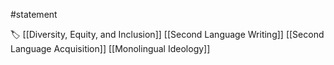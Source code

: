 #statement 

🏷 [[Diversity, Equity, and Inclusion]] [[Second Language Writing]] [[Second Language Acquisition]] [[Monolingual Ideology]]